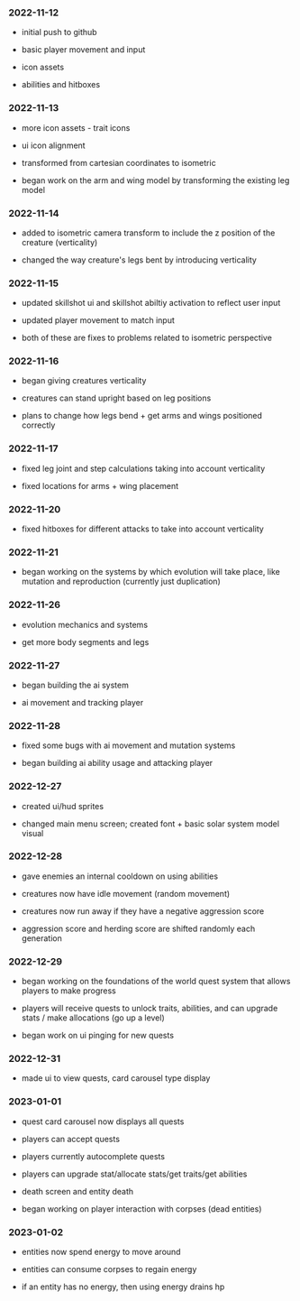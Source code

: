 ### 2022-11-12

* initial push to github

* basic player movement and input

* icon assets

* abilities and hitboxes

### 2022-11-13

* more icon assets - trait icons

* ui icon alignment

* transformed from cartesian coordinates to isometric

* began work on the arm and wing model by transforming the existing leg model

### 2022-11-14

* added to isometric camera transform to include the z position of the creature (verticality)

* changed the way creature's legs bent by introducing verticality

### 2022-11-15

* updated skillshot ui and skillshot abiltiy activation to reflect user input

* updated player movement to match input

* both of these are fixes to problems related to isometric perspective

### 2022-11-16

* began giving creatures verticality

* creatures can stand upright based on leg positions

* plans to change how legs bend + get arms and wings positioned correctly

### 2022-11-17

* fixed leg joint and step calculations taking into account verticality

* fixed locations for arms + wing placement

### 2022-11-20

* fixed hitboxes for different attacks to take into account verticality

### 2022-11-21

* began working on the systems by which evolution will take place, like mutation and reproduction (currently just duplication)

### 2022-11-26

* evolution mechanics and systems

* get more body segments and legs

### 2022-11-27

* began building the ai system

* ai movement and tracking player

### 2022-11-28

* fixed some bugs with ai movement and mutation systems

* began building ai ability usage and attacking player

### 2022-12-27

* created ui/hud sprites

* changed main menu screen; created font + basic solar system model visual

### 2022-12-28

* gave enemies an internal cooldown on using abilities

* creatures now have idle movement (random movement)

* creatures now run away if they have a negative aggression score

* aggression score and herding score are shifted randomly each generation

### 2022-12-29

* began working on the foundations of the world quest system that allows players to make progress

* players will receive quests to unlock traits, abilities, and can upgrade stats / make allocations (go up a level)

* began work on ui pinging for new quests

### 2022-12-31

* made ui to view quests, card carousel type display

### 2023-01-01

* quest card carousel now displays all quests 

* players can accept quests

* players currently autocomplete quests

* players can upgrade stat/allocate stats/get traits/get abilities

* death screen and entity death

* began working on player interaction with corpses (dead entities)

### 2023-01-02

* entities now spend energy to move around

* entities can consume corpses to regain energy

* if an entity has no energy, then using energy drains hp